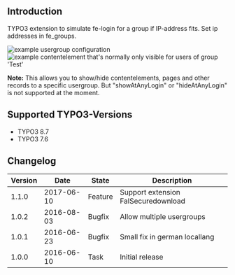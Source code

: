## Introduction

TYPO3 extension to simulate fe-login for a group if IP-address fits.
Set ip addresses in fe_groups.

<img src="https://box.everhelper.me/attachment/504010/a2afed54-7cb5-4e1a-bd0c-f21398236304/262407-2k6yGwBCEmgeKSJU/screen.png" alt="example usergroup configuration" />

<img src="https://box.everhelper.me/attachment/504018/a2afed54-7cb5-4e1a-bd0c-f21398236304/262407-6xMmMIsdvaIv8tUz/screen.png" alt="example contentelement that's normally only visible for users of group 'Test'" />

**Note:** This allows you to show/hide contentelements, pages and other records to a specific usergroup.
But "showAtAnyLogin" or "hideAtAnyLogin" is not supported at the moment.

## Supported TYPO3-Versions

* TYPO3 8.7
* TYPO3 7.6

## Changelog

| Version    | Date       | State      | Description                                                                  |
| ---------- | ---------- | ---------- | ---------------------------------------------------------------------------- |
| 1.1.0      | 2017-06-10 | Feature    | Support extension FalSecuredownload                                          |
| 1.0.2      | 2016-08-03 | Bugfix     | Allow multiple usergroups                                                    |
| 1.0.1      | 2016-06-23 | Bugfix     | Small fix in german locallang                                                |
| 1.0.0      | 2016-06-10 | Task       | Initial release                                                              |
